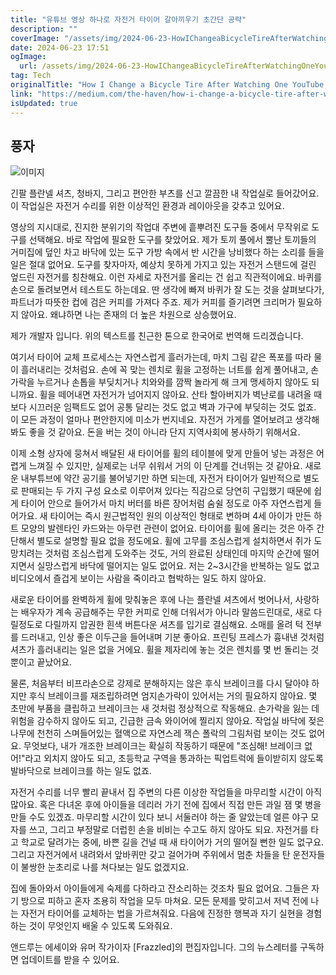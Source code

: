 ```yaml
---
title: "유튜브 영상 하나로 자전거 타이어 갈아끼우기 초간단 공략"
description: ""
coverImage: "/assets/img/2024-06-23-HowIChangeaBicycleTireAfterWatchingOneYouTubeVideo_0.png"
date: 2024-06-23 17:51
ogImage: 
  url: /assets/img/2024-06-23-HowIChangeaBicycleTireAfterWatchingOneYouTubeVideo_0.png
tag: Tech
originalTitle: "How I Change a Bicycle Tire After Watching One YouTube Video"
link: "https://medium.com/the-haven/how-i-change-a-bicycle-tire-after-watching-one-youtube-video-ccd0d8949b30"
isUpdated: true
---
```






## 풍자

![이미지](/assets/img/2024-06-23-HowIChangeaBicycleTireAfterWatchingOneYouTubeVideo_0.png)

긴팔 플란넬 셔츠, 청바지, 그리고 편안한 부츠를 신고 깔끔한 내 작업실로 들어갔어요. 이 작업실은 자전거 수리를 위한 이상적인 환경과 레이아웃을 갖추고 있어요.

영상의 지시대로, 진지한 분위기의 작업대 주변에 흩뿌려진 도구들 중에서 무작위로 도구를 선택해요. 바로 작업에 필요한 도구를 찾았어요. 제가 토끼 풀에서 뿔난 토끼들의 거미집에 덮인 차고 바닥에 있는 도구 가방 속에서 반 시간을 낭비했다 하는 소리를 들을 일은 절대 없어요. 도구를 찾자마자, 예상치 못하게 가지고 있는 자전거 스탠드에 걸린 엎드린 자전거를 칭찬해요. 이런 자세로 자전거를 올리는 건 쉽고 직관적이에요. 바퀴를 손으로 돌려보면서 테스트도 하는데요. 딴 생각에 빠져 바퀴가 잘 도는 것을 살펴보다가, 파트너가 따뜻한 컵에 검은 커피를 가져다 주죠. 제가 커피를 즐기려면 크리머가 필요하지 않아요. 왜냐하면 나는 존재의 더 높은 차원으로 상승했어요.

<div class="content-ad"></div>

제가 개발자 입니다. 위의 텍스트를 친근한 톤으로 한국어로 번역해 드리겠습니다.

여기서 타이어 교체 프로세스는 자연스럽게 흘러가는데, 마치 그림 같은 폭포를 따라 물이 흘러내리는 것처럼요. 손에 꼭 맞는 렌치로 휠을 고정하는 너트를 쉽게 풀어내고, 손가락을 누르거나 손톱을 부딪치거나 치와와를 깜짝 놀라게 해 크게 맹세하지 않아도 되니까요. 휠을 떼어내면 자전거가 넘어지지 않아요. 산타 할아버지가 벽난로를 내려올 때보다 시끄러운 임팩트도 없어 공통 달리는 것도 없고 벽과 가구에 부딪히는 것도 없죠. 이 모든 과정이 얼마나 편안한지에 미소가 번지네요. 자전거 가게를 열어보려고 생각해봐도 좋을 것 같아요. 돈을 버는 것이 아니라 단지 지역사회에 봉사하기 위해서요.

이제 소형 상자에 뭉쳐서 배달된 새 타이어를 휠의 테이블에 맞게 만들어 넣는 과정은 어렵게 느껴질 수 있지만, 실제로는 너무 쉬워서 거의 이 단계를 건너뛰는 것 같아요. 새로운 내부튜브에 약간 공기를 불어넣기만 하면 되는데, 자전거 타이어가 일반적으로 별도로 판매되는 두 가지 구성 요소로 이루어져 있다는 직감으로 당연히 구입했기 때문에 쉽게 타이어 안으로 들어가서 마치 버터를 바른 장어처럼 숨쉴 정도로 아주 자연스럽게 들어가요. 새 타이어는 즉시 원근법적인 원의 이상적인 형태로 변하며 4세 아이가 만든 하트 모양의 발렌타인 카드와는 아무런 관련이 없어요. 타이어를 휠에 올리는 것은 아주 간단해서 별도로 설명할 필요 없을 정도에요. 휠에 고무를 조심스럽게 설치하면서 쥐가 도망치려는 것처럼 조심스럽게 도와주는 것도, 거의 완료된 상태인데 마지막 순간에 떨어지면서 실망스럽게 바닥에 떨어지는 일도 없어요. 저는 2~3시간을 반복하는 일도 없고 비디오에서 즐겁게 보이는 사람을 죽이라고 협박하는 일도 하지 않아요.

새로운 타이어를 완벽하게 휠에 맞춰놓은 후에 나는 플란넬 셔츠에서 벗어나서, 사랑하는 배우자가 계속 공급해주는 무한 커피로 인해 더워서가 아니라 말씀드린대로, 새로 다릴정도로 다릴까지 압권한 흰색 버튼다운 셔츠를 입기로 결심해요. 소매를 올려 턱 전부를 드러내고, 인상 좋은 이두근을 들어내며 기분 좋아요. 프린팅 프레스가 흉내낸 것처럼 셔츠가 흘러내리는 일은 없을 거에요. 휠을 제자리에 놓는 것은 렌치를 몇 번 돌리는 것뿐이고 끝났어요.

물론, 처음부터 비프라손으로 강제로 분해하지는 않은 후식 브레이크를 다시 달아야 하지만 후식 브레이크를 재조립하려면 엄지손가락이 있어서는 거의 필요하지 않아요. 몇 초만에 부품을 클립하고 브레이크는 새 것처럼 정상적으로 작동해요. 손가락을 잃는 데 위험을 감수하지 않아도 되고, 긴급한 금속 와이어에 찔리지 않아요. 작업실 바닥에 젖은 나무에 천천히 스며들어있는 혈액으로 자연스레 잭슨 폴락의 그림처럼 보이는 것도 없어요. 무엇보다, 내가 개조한 브레이크는 확실히 작동하기 때문에 "조심해! 브레이크 없어!"라고 외치지 않아도 되고, 초등학교 구역을 통과하는 픽업트럭에 들이받히지 않도록 발바닥으로 브레이크를 하는 일도 없죠.

<div class="content-ad"></div>

자전거 수리를 너무 빨리 끝내서 집 주변의 다른 이상한 작업들을 마무리할 시간이 아직 많아요. 혹은 다녀온 후에 아이들을 데리러 가기 전에 집에서 직접 만든 과일 잼 몇 병을 만들 수도 있겠죠. 마무리할 시간이 있다 보니 서둘러야 하는 줄 알았는데 얼른 야구 모자를 쓰고, 그리고 부정말로 더럽힌 손을 비비는 수고도 하지 않아도 되요. 자전거를 타고 학교로 달려가는 중에, 바쁜 길을 건널 때 새 타이어가 거의 떨어질 뻔한 일도 없구요. 그리고 자전거에서 내려와서 앞바퀴만 갖고 걸어가며 주위에서 멈춘 차들을 탄 운전자들이 불쌍한 눈초리로 나를 쳐다보는 일도 없겠지요.

집에 돌아와서 아이들에게 숙제를 다하라고 잔소리하는 것조차 필요 없어요. 그들은 자기 방으로 피하고 혼자 조용히 작업을 모두 마쳐요. 모든 문제를 맞히고서 저녁 전에 나는 자전거 타이어를 교체하는 법을 가르쳐줘요. 다음에 진정한 행복과 자기 실현을 경험하는 것이 무엇인지 배울 수 있도록 도와줘요.

앤드루는 에세이와 유머 작가이자 [Frazzled]의 편집자입니다. 그의 뉴스레터를 구독하면 업데이트를 받을 수 있어요.